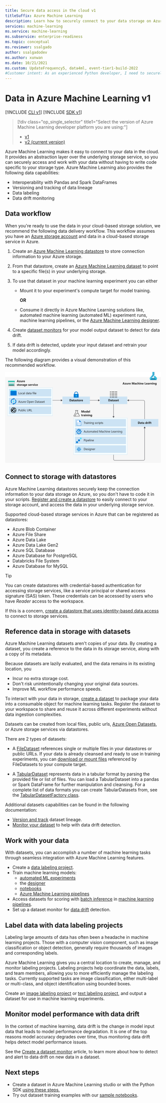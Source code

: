 ```yaml
---
title: Secure data access in the cloud v1
titleSuffix: Azure Machine Learning
description: Learn how to securely connect to your data storage on Azure with Azure Machine Learning datastores and datasets v1
services: machine-learning
ms.service: machine-learning
ms.subservice: enterprise-readiness
ms.topic: conceptual
ms.reviewer: ssalgado
author: ssalgadodev
ms.author: xunwan
ms.date: 10/21/2021
ms.custom: UpdateFrequency5, data4ml, event-tier1-build-2022
#Customer intent: As an experienced Python developer, I need to securely access my data in my Azure storage solutions and use it to accomplish my machine learning tasks.
---
```


# Data in Azure Machine Learning v1

[!INCLUDE [CLI v1](../../../includes/machine-learning-cli-v1.md)]
[!INCLUDE [SDK v1](../../../includes/machine-learning-sdk-v1.md)]

> [!div class="op_single_selector" title1="Select the version of Azure Machine Learning developer platform you are using:"]
> * [v1](concept-data.md)
> * [v2 (current version)](../concept-data.md?view=azureml-api-2&preserve-view=true)

Azure Machine Learning makes it easy to connect to your data in the cloud. It provides an abstraction layer over the underlying storage service, so you can securely access and work with your data without having to write code specific to your storage type. Azure Machine Learning also provides the following data capabilities:

*    Interoperability with Pandas and Spark DataFrames
*    Versioning and tracking of data lineage
*    Data labeling 
*    Data drift monitoring
    
## Data workflow

When you're ready to use the data in your cloud-based storage solution, we recommend the following data delivery workflow. This workflow assumes you have an [Azure storage account](../../storage/common/storage-account-create.md?tabs=azure-portal) and data in a cloud-based storage service in Azure. 

1. Create an [Azure Machine Learning datastore](#connect-to-storage-with-datastores) to store connection information to your Azure storage.

2. From that datastore, create an [Azure Machine Learning dataset](#reference-data-in-storage-with-datasets) to point to a specific file(s) in your underlying storage. 

3. To use that dataset in your machine learning experiment you can either
    * Mount it to your experiment's compute target for model training.

        **OR** 

    * Consume it directly in Azure Machine Learning solutions like, automated machine learning (automated ML) experiment runs, machine learning pipelines, or the [Azure Machine Learning designer](concept-designer.md).

4. Create [dataset monitors](#monitor-model-performance-with-data-drift) for your model output dataset to detect for data drift. 

5. If data drift is detected, update your input dataset and retrain your model accordingly.

The following diagram provides a visual demonstration of this recommended workflow.

![Diagram shows the Azure Storage Service which flows into a datastore, which flows into a dataset.](./media/concept-data/data-concept-diagram.svg)


## Connect to storage with datastores

Azure Machine Learning datastores securely keep the connection information to your data storage on Azure, so you don't have to code it in your scripts. [Register and create a datastore](../how-to-access-data.md) to easily connect to your storage account, and access the data in your underlying storage service. 

Supported cloud-based storage services in Azure that can be registered as datastores:

+ Azure Blob Container
+ Azure File Share
+ Azure Data Lake
+ Azure Data Lake Gen2
+ Azure SQL Database
+ Azure Database for PostgreSQL
+ Databricks File System
+ Azure Database for MySQL

>[!TIP]
> You can create datastores with credential-based authentication for accessing storage services, like a service principal or shared access signature (SAS) token. These credentials can be accessed by users who have *Reader* access to the workspace.
>
> If this is a concern, [create a datastore that uses identity-based data access](../how-to-identity-based-data-access.md) to connect to storage services.


## Reference data in storage with datasets

Azure Machine Learning datasets aren't copies of your data. By creating a dataset, you create a reference to the data in its storage service, along with a copy of its metadata. 

Because datasets are lazily evaluated, and the data remains in its existing location, you

* Incur no extra storage cost.
* Don't risk unintentionally changing your original data sources.
* Improve ML workflow performance speeds.

To interact with your data in storage, [create a dataset](how-to-create-register-datasets.md) to package your data into a consumable object for machine learning tasks. Register the dataset to your workspace to share and reuse it across different experiments without data ingestion complexities.

Datasets can be created from local files, public urls, [Azure Open Datasets](https://azure.microsoft.com/services/open-datasets/), or Azure storage services via datastores. 

There are 2 types of datasets: 

+ A [FileDataset](/python/api/azureml-core/azureml.data.file_dataset.filedataset) references single or multiple files in your datastores or public URLs. If your data is already cleansed and ready to use in training experiments, you can [download or mount files](how-to-train-with-datasets.md#mount-files-to-remote-compute-targets) referenced by FileDatasets to your compute target.

+ A [TabularDataset](/python/api/azureml-core/azureml.data.tabulardataset) represents data in a tabular format by parsing the provided file or list of files. You can load a TabularDataset into a pandas or Spark DataFrame for further manipulation and cleansing. For a complete list of data formats you can create TabularDatasets from, see the [TabularDatasetFactory class](/python/api/azureml-core/azureml.data.dataset_factory.tabulardatasetfactory).

Additional datasets capabilities can be found in the following documentation:

+ [Version and track](how-to-version-track-datasets.md) dataset lineage.
+ [Monitor your dataset](how-to-monitor-datasets.md) to help with data drift detection.    

## Work with your data

With datasets, you can accomplish a number of machine learning tasks through seamless integration with Azure Machine Learning features. 

+ Create a [data labeling project](#label-data-with-data-labeling-projects).
+ Train machine learning models:
     + [automated ML experiments](../how-to-use-automated-ml-for-ml-models.md)
     + the [designer](tutorial-designer-automobile-price-train-score.md#import-data)
     + [notebooks](how-to-train-with-datasets.md)
     + [Azure Machine Learning pipelines](how-to-create-machine-learning-pipelines.md)
+ Access datasets for scoring with [batch inference](../tutorial-pipeline-batch-scoring-classification.md) in [machine learning pipelines](how-to-create-machine-learning-pipelines.md).
+ Set up a dataset monitor for [data drift](#monitor-model-performance-with-data-drift) detection.



## Label data with data labeling projects

Labeling large amounts of data has often been a headache in machine learning projects. Those with a computer vision component, such as image classification or object detection, generally require thousands of images and corresponding labels.

Azure Machine Learning gives you a central location to create, manage, and monitor labeling projects. Labeling projects help coordinate the data, labels, and team members, allowing you to more efficiently manage the labeling tasks. Currently supported tasks are image classification, either multi-label or multi-class, and object identification using bounded boxes.

Create an [image labeling project](../how-to-create-image-labeling-projects.md) or [text labeling project](../how-to-create-text-labeling-projects.md), and output a dataset for use in machine learning experiments.



## Monitor model performance with data drift

In the context of machine learning, data drift is the change in model input data that leads to model performance degradation. It is one of the top reasons model accuracy degrades over time, thus monitoring data drift helps detect model performance issues.

See the [Create a dataset monitor](how-to-monitor-datasets.md) article, to learn more about how to detect and alert to data drift on new data in a dataset.

## Next steps 

+ Create a dataset in Azure Machine Learning studio or with the Python SDK [using these steps.](how-to-create-register-datasets.md)
+ Try out dataset training examples with our [sample notebooks](https://github.com/Azure/MachineLearningNotebooks/tree/master/how-to-use-azureml/work-with-data/).
